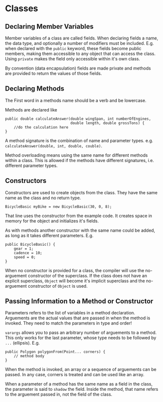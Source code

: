 # Classes

## Declaring Member Variables
Member variables of a class are called fields. When declaring fields a name, the data type, and optionally a number of modifiers must be included. E.g. when declared with the `public` keyword, these fields become public members, making them accessible to any object that can access the class. Using `private` makes the field only accessible within it's own class.

By convention (data encapsulation) fields are made private and methods are provided to return the values of those fields.

## Declaring Methods
The First word in a methods name should be a verb and be lowercase.

Methods are declared like
```
public double calculateAnswer(double wingSpan, int numberOfEngines,
                              double length, double grossTons) {
    //do the calculation here
}
```

A method signature is the combination of name and parameter types. e.g. `calculateAnswer(double, int, double, couble)`.

Method overloading means using the same name for different methods within a class. This is allowed if the methods have different signatures, i.e. different parameter types.

## Constructors
Constructors are used to create objects from the class. They have the same name as the class and no return type.

```
BicycleBasic myBike = new BicycleBasic(30, 0, 8);
```

That line uses the constructor from the example code. It creates space in memory for the object and initializes it's fields.

As with methods another constructor with the same name could be added, as long as it takes different parameters. E.g.
```
public BicycleBasic() {
    gear = 1;
    cadence = 10;
    speed = 0;
}
```

When no constructor is provided for a class, the compiler will use the no-arguement constructor of the superclass. If the class does not have an explicit superclass, `Object` will become it's implicit superclass and the no-arguement constructor of `Object` is used.

## Passing Information to a Method or Constructor
Parameters refers to the list of variables in a method declaration. Arguements are the actual values that are passed in when the method is invoked. They need to match the parameters in type and order!

`varargs` allows you to pass an arbitrary number of arguements to a method. This only works for the last parameter, whose type needs to be followed by `...` (ellipsis). E.g.
```
public Polygon polygonFrom(Point... corners) {
    // method body
}
```

When the method is invoked, an array or a sequence of arguements can be passed. In any case, corners is treated and can be used like an array.

When a parameter of a method has the same name as a field in the class, the parameter is said to `shadow` the field. Inside the method, that name refers to the arguement passed in, not the field of the class.